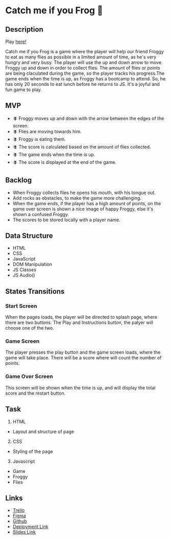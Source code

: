 # Catch me if you Frog 🐸

## Description

Play [here!](https://ariolam.github.io/catch-me-if-you-frog/)

Catch me if you Frog is a game where the player will help our friend Froggy to eat as many flies as possible in a limited amount of time, as he's very hungry and very busy. The player will use the up and down arrow to move Froggy up and down in order to collect flies. The amount of flies or points are being claculated during the game, so the player tracks his progress.The game ends when the time is up, as Froggy has a bootcamp to attend. So, he has only 20 seconds to eat lunch before he returns to JS. It's a joyful and fun game to play.

## MVP

- 🪰 Froggy moves up and down with the arrow between the edges of the screen.
- 🪰 Flies are moving towards him.
- 🪰 Froggy is eating them.
- 🪰 The score is calculated based on the amount of flies collected.
- 🪰 The game ends when the time is up.
- 🪰 The score is displayed at the end of the game.

## Backlog

-   When Froggy collects flies he opens his mouth, with his tongue out.
-   Add rocks as obstacles, to make the game more challenging.
-   When the game ends, if the player has a high amount of points, on the game over screen is shown a nice image of happy Froggy, else it's shown a confused Froggy.
-   The scores to be stored locally with a player name.

## Data Structure

-   HTML
-   CSS
-   JavaScript
-   DOM Manipulation
-   JS Classes
-   JS Audio()

## States Transitions

### Start Screen

When the pages loads, the player will be directed to splash page, where there are two buttons. The Play and Instructions button, the palyer will choose one of the two.

### Game Screen

The player presses the play button and the game screen loads, where the game will take place. There will be a score where will count the number of points.

### Game Over Screen

This screen will be shown when the time is up, and will display the total score and the restart button.

## Task

1. HTML

-   Layout and structure of page

2. CSS

-   Styling of the page

3. Javascript

-   Game
-   Froggy
-   Flies

## Links

-   [Trello](https://trello.com/b/txI4zSgy/catch-me-if-you-frog)
-   [Figma](https://www.figma.com/file/WA3Pv5XHr730wAUUhB3sWI/Catch-me-if-you-frog?type=design&node-id=0-1&mode=design&t=DvRdT0TgW6GGSR0F-0)
-   [Github](https://github.com/ariolam/catch-me-if-you-frog)
-   [Deployment Link](https://ariolam.github.io/catch-me-if-you-frog/)
-   [Slides Link]()
